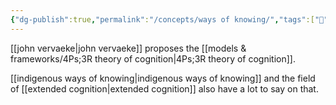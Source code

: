 ```yaml
---
{"dg-publish":true,"permalink":"/concepts/ways of knowing/","tags":["🌱"],"created":"2024-03-26T15:30:34.109-03:00","updated":"2024-05-04T19:28:30.012-03:00"}
---
```


[[john vervaeke\|john vervaeke]] proposes the [[models & frameworks/4Ps;3R theory of cognition\|4Ps;3R theory of cognition]].

[[indigenous ways of knowing\|indigenous ways of knowing]] and the field of [[extended cognition\|extended cognition]] also have a lot to say on that.